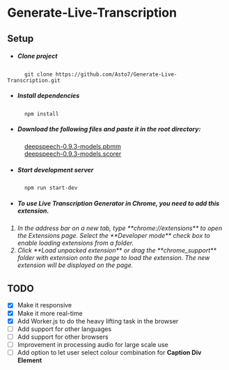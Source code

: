 # Generate-Live-Transcription

## Setup

- ##### Clone project
&nbsp; &nbsp; &nbsp; &nbsp; &nbsp; `git clone https://github.com/Asto7/Generate-Live-Transcription.git`


- ##### Install dependencies
&nbsp; &nbsp; &nbsp; &nbsp; &nbsp; `npm install`


- ##### Download the following files and paste it in the root directory:  <br />
&nbsp; &nbsp; &nbsp; &nbsp; &nbsp; [deepspeech-0.9.3-models.pbmm](https://github.com/mozilla/DeepSpeech/releases/download/v0.9.3/deepspeech-0.9.3-models.pbmm)  <br />
&nbsp; &nbsp; &nbsp; &nbsp; &nbsp; [deepspeech-0.9.3-models.scorer](https://github.com/mozilla/DeepSpeech/releases/download/v0.9.3/deepspeech-0.9.3-models.scorer)  <br />


- ##### Start development server
&nbsp; &nbsp; &nbsp; &nbsp; &nbsp; ` npm run start-dev `


- ##### To use Live Transcription Generator in Chrome, you need to add this extension.

<ol>
 <h6>
 <li> In the address bar on a new tab, type **chrome://extensions** to open the Extensions page. Select the **Developer mode** check box to enable loading extensions from a folder.</li>

 <li> Click **Load unpacked extension** or drag the **chrome_support** folder with extension onto the page to load the extension. The new extension will be displayed on the page.</li>
 </h6>
</ol>


## TODO

- [x] Make it responsive
- [x] Make it more real-time
- [x] Add Worker.js to do the heavy lifting task in the browser
- [ ] Add support for other languages
- [ ] Add support for other browsers
- [ ] Improvement in processing audio for large scale use
- [ ] Add option to let user select colour combination for **Caption Div Element**
